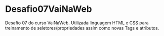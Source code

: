 # Desafio07VaiNaWeb
Desafio 07 do curso VaiNaWeb.
Utilizada linguagem HTML e CSS para treinamento de seletores/propriedades assim como novas Tags e atributos.
